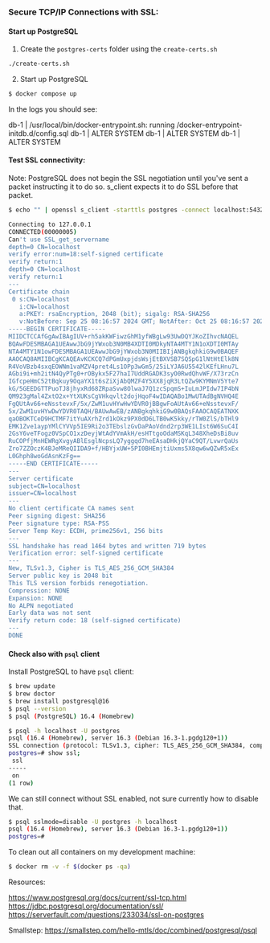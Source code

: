 ### Secure TCP/IP Connections with SSL:

#### Start up PostgreSQL

1. Create the `postgres-certs` folder using the `create-certs.sh`

```bash
./create-certs.sh
```

2. Start up PostgreSQL

```bash
$ docker compose up
```

In the logs you should see:

db-1  | /usr/local/bin/docker-entrypoint.sh: running /docker-entrypoint-initdb.d/config.sql
db-1  | ALTER SYSTEM
db-1  | ALTER SYSTEM
db-1  | ALTER SYSTEM

#### Test SSL connectivity:

Note: PostgreSQL does not begin the SSL negotiation until you've sent a packet instructing it to do so. s_client expects it to do SSL before that packet.

```bash
$ echo "" | openssl s_client -starttls postgres -connect localhost:5432 -showcerts

Connecting to 127.0.0.1
CONNECTED(00000005)
Can't use SSL_get_servername
depth=0 CN=localhost
verify error:num=18:self-signed certificate
verify return:1
depth=0 CN=localhost
verify return:1
---
Certificate chain
 0 s:CN=localhost
   i:CN=localhost
   a:PKEY: rsaEncryption, 2048 (bit); sigalg: RSA-SHA256
   v:NotBefore: Sep 25 08:16:57 2024 GMT; NotAfter: Oct 25 08:16:57 2024 GMT
-----BEGIN CERTIFICATE-----
MIIDCTCCAfGgAwIBAgIUV+rh5akKWFiwzGhM1yfWBgLw93UwDQYJKoZIhvcNAQEL
BQAwFDESMBAGA1UEAwwJbG9jYWxob3N0MB4XDTI0MDkyNTA4MTY1N1oXDTI0MTAy
NTA4MTY1N1owFDESMBAGA1UEAwwJbG9jYWxob3N0MIIBIjANBgkqhkiG9w0BAQEF
AAOCAQ8AMIIBCgKCAQEAvKCKCQ7dPGmUxpjdsWsjEtBXVSB7SQSpG1lNtHtElk8N
R4VoVBzb4sxqEOWNm1vaMZV4pret4Ls1OPp3wGm5/25iLYJA6U5542lKEfLHnu7L
AGbi9i+mh2itN4QyPTg0+rOBykx5F27haI7UddRGADK3syO0RwdQhvWF/X73rzCn
IGfcpeHmC52tBqkuy9OqaYX1t6sZiXjAbQMZF4Y5XX8jqR3LtQZw9KYMNmV5Yte7
kG/5GEEDGTTPuoTJ8jhyxRd68ZRpaSvw8OlwaJ7Q1zcSpqmS+IuLmJPIdw7IP4bN
QM923gMal4ZxtO2x+YtXUKsCgVHkqvlt2dojHqoF4wIDAQABo1MwUTAdBgNVHQ4E
FgQUtAv66+eNsstevxF/5x/ZwM1uvHYwHwYDVR0jBBgwFoAUtAv66+eNsstevxF/
5x/ZwM1uvHYwDwYDVR0TAQH/BAUwAwEB/zANBgkqhkiG9w0BAQsFAAOCAQEATNXK
qaOBOKTCeD9HCTMF7itYuAXrhZrd1kOkz9PX0dD6LTB0wK5kky/rTW0ZlS/bTHl9
EMK1Zve1aypYMlCYVVp5IE9Ri2o3TEbslzGvDaPAoVdnd2rp3WE1LIst6W6SuC4I
2GsY6veTFogz0VSpCO1xzDeyjWtAdYVmAkH/esHTtgoOdaMSKqL348XheDsBi8uv
RuCOPfjMnHEWRgXvgyABlEsglNcpsLQ7yggqd7heEAsaDHkjQYaC9QT/LvwrQaUs
Zro7ZZOczK4BJeMReQIIDA9+f/HBYjxUW+5PI0BHEmjtiUxms5X8qw6wQZwR5xEx
L0Ghph8woGdAsnKzFg==
-----END CERTIFICATE-----
---
Server certificate
subject=CN=localhost
issuer=CN=localhost
---
No client certificate CA names sent
Peer signing digest: SHA256
Peer signature type: RSA-PSS
Server Temp Key: ECDH, prime256v1, 256 bits
---
SSL handshake has read 1464 bytes and written 719 bytes
Verification error: self-signed certificate
---
New, TLSv1.3, Cipher is TLS_AES_256_GCM_SHA384
Server public key is 2048 bit
This TLS version forbids renegotiation.
Compression: NONE
Expansion: NONE
No ALPN negotiated
Early data was not sent
Verify return code: 18 (self-signed certificate)
---
DONE

```

#### Check also with `psql` client

Install PostgreSQL to have `psql` client:

```bash
$ brew update
$ brew doctor
$ brew install postgresql@16
$ psql --version
$ psql (PostgreSQL) 16.4 (Homebrew)
```

```bash
$ psql -h localhost -U postgres
psql (16.4 (Homebrew), server 16.3 (Debian 16.3-1.pgdg120+1))
SSL connection (protocol: TLSv1.3, cipher: TLS_AES_256_GCM_SHA384, compression: off)
postgres=# show ssl;
 ssl
-----
 on
(1 row)
```

We can still connect without SSL enabled, not sure currently how to disable that.

```bash
$ psql sslmode=disable -U postgres -h localhost
psql (16.4 (Homebrew), server 16.3 (Debian 16.3-1.pgdg120+1))
postgres=#
```

To clean out all containers on my development machine:

```bash
$ docker rm -v -f $(docker ps -qa)
```

Resources: 

https://www.postgresql.org/docs/current/ssl-tcp.html
https://jdbc.postgresql.org/documentation/ssl/
https://serverfault.com/questions/233034/ssl-on-postgres

Smallstep: https://smallstep.com/hello-mtls/doc/combined/postgresql/psql